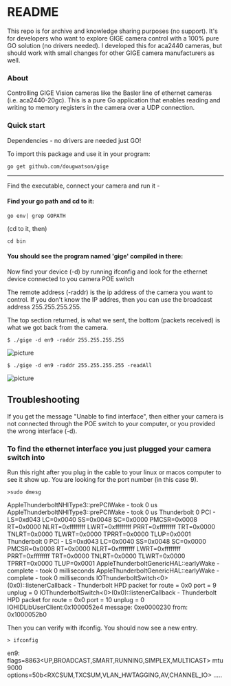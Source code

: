 # README #

This repo is for archive and knowledge sharing purposes (no support). It's for developers who want to explore GIGE camera control with a 100% pure GO solution (no drivers needed). I developed this for aca2440 cameras, but should work with small changes for other GIGE camera manufacturers as well.


### About ###

Controlling GIGE Vision cameras like the Basler line of ethernet cameras (i.e. aca2440-20gc).
This is a pure Go application that enables reading and writing to memory registers 
in the camera over a UDP connection.

### Quick start ###

Dependencies - no drivers are needed just GO!


To import this package and use it in your program:


```go get github.com/dougwatson/gige```



------------------------------------------------------------

Find the executable, connect your camera and run it - 

#### Find your go path and cd to it:
```
go env| grep GOPATH
```
(cd to it, then)

```
cd bin
```

#### You should see the program named 'gige' compiled in there:

Now find your device (-d) by running ifconfig and look for the ethernet device 
connected to you camera POE switch

The remote address (-raddr) is the ip address of the camera you want to control.
If you don't know the IP addres, then you can use the broadcast address 255.255.255.255.

The top section returned, is what we sent, the bottom (packets received) is what we 
got back from the camera.


```$ ./gige -d en9 -raddr 255.255.255.255```

![picture](img/gige-camera-search.png)


```$ ./gige -d en9 -raddr 255.255.255.255 -readAll```

![picture](img/gige-camera-readall.png)

## Troubleshooting ##

If you get the message "Unable to find interface", then either your camera is not
connected through the POE switch to your computer, or you provided the wrong interface (-d).

### To find the ethernet interface you just plugged your camera switch into ###

Run this right after you plug in the cable to your linux or macos computer to see it show up.
You are looking for the port number (in this case 9).

```>sudo dmesg```

AppleThunderboltNHIType3::prePCIWake - took 0 us
AppleThunderboltNHIType3::prePCIWake - took 0 us
Thunderbolt 0 PCI - LS=0xd043 LC=0x0040 SS=0x0048 SC=0x0000 PMCSR=0x0008 RT=0x0000 NLRT=0xffffffff LWRT=0xffffffff PRRT=0xffffffff TRT=0x0000 TNLRT=0x0000 TLWRT=0x0000 TPRRT=0x0000 TLUP=0x0001
Thunderbolt 0 PCI - LS=0xd043 LC=0x0040 SS=0x0048 SC=0x0000 PMCSR=0x0008 RT=0x0000 NLRT=0xffffffff LWRT=0xffffffff PRRT=0xffffffff TRT=0x0000 TNLRT=0x0000 TLWRT=0x0000 TPRRT=0x0000 TLUP=0x0001
AppleThunderboltGenericHAL::earlyWake - complete - took 0 milliseconds
AppleThunderboltGenericHAL::earlyWake - complete - took 0 milliseconds
IOThunderboltSwitch<0>(0x0)::listenerCallback - Thunderbolt HPD packet for route = 0x0 port = 9 unplug = 0
IOThunderboltSwitch<0>(0x0)::listenerCallback - Thunderbolt HPD packet for route = 0x0 port = 10 unplug = 0
IOHIDLibUserClient:0x1000052e4 message: 0xe0000230 from: 0x1000052b0

Then you can verify with ifconfig. You should now see a new entry.

```> ifconfig```

en9: flags=8863<UP,BROADCAST,SMART,RUNNING,SIMPLEX,MULTICAST> mtu 9000
	options=50b<RXCSUM,TXCSUM,VLAN_HWTAGGING,AV,CHANNEL_IO>
	.....


